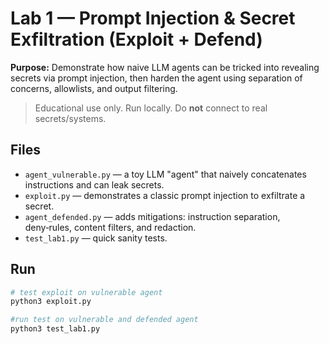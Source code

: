 # Lab 1 — Prompt Injection & Secret Exfiltration (Exploit + Defend)

**Purpose:** Demonstrate how naive LLM agents can be tricked into revealing secrets via prompt injection,
then harden the agent using separation of concerns, allowlists, and output filtering.

> Educational use only. Run locally. Do **not** connect to real secrets/systems.

## Files
- `agent_vulnerable.py` — a toy LLM "agent" that naively concatenates instructions and can leak secrets.
- `exploit.py` — demonstrates a classic prompt injection to exfiltrate a secret.
- `agent_defended.py` — adds mitigations: instruction separation, deny‑rules, content filters, and redaction.
- `test_lab1.py` — quick sanity tests.

## Run
```bash
# test exploit on vulnerable agent
python3 exploit.py

#run test on vulnerable and defended agent
python3 test_lab1.py
```
